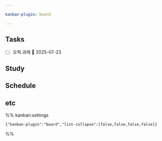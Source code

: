 ```yaml
---

kanban-plugin: board

---
```


## Tasks

- [ ] 오픽 과제 📅 2025-07-23


## Study



## Schedule



## etc





%% kanban:settings
```
{"kanban-plugin":"board","list-collapse":[false,false,false,false]}
```
%%